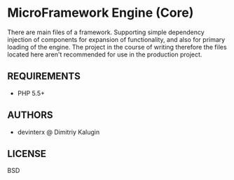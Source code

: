 MicroFramework Engine (Core)
===========================

There are main files of a framework. Supporting simple dependency injection of components for expansion of functionality, and also for primary loading of the engine. The project in the course of writing therefore the files located here aren't recommended for use in the production project.


REQUIREMENTS
--------

 - PHP 5.5+

AUTHORS
--------

 - devinterx @ Dimitriy Kalugin


LICENSE
--------
BSD